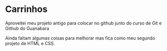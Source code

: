 # Carrinhos
Aproveitei meu projeto antigo para colocar no github junto do curso de Git e Github do Guanabara

Ainda faltam algumas coisas para melhorar mas fica como meu segundo projeto de HTML e CSS.
<a href="imgs\Screenshot_6.png">